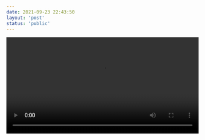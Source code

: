 ```yaml
---
date: 2021-09-23 22:43:50
layout: 'post'
status: 'public'
---
```

<video width="100%" controls="controls" border=0><source src="https://pan.balmy.life/%E8%A7%86%E9%A2%91/4K%20Time%20Scapes.mkv"></video>
